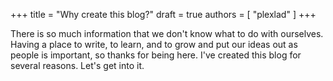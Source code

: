 +++
title = "Why create this blog?"
draft = true
authors = [ "plexlad" ]
+++

There is so much information that we don't know what to do with ourselves.
Having a place to write, to learn, and to grow and put our ideas out as people
is important, so thanks for being here. I've created this blog for several
reasons. Let's get into it.
